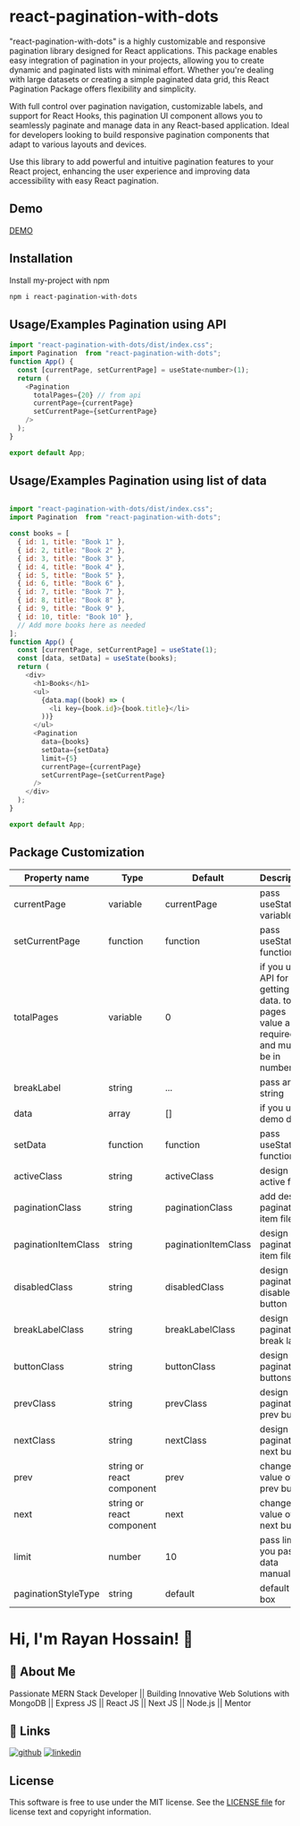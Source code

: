 # react-pagination-with-dots

\"react-pagination-with-dots\" is a highly customizable and responsive pagination library designed for React applications. This package enables easy integration of pagination in your projects, allowing you to create dynamic and paginated lists with minimal effort. Whether you're dealing with large datasets or creating a simple paginated data grid, this React Pagination Package offers flexibility and simplicity.

With full control over pagination navigation, customizable labels, and support for React Hooks, this pagination UI component allows you to seamlessly paginate and manage data in any React-based application. Ideal for developers looking to build responsive pagination components that adapt to various layouts and devices.

Use this library to add powerful and intuitive pagination features to your React project, enhancing the user experience and improving data accessibility with easy React pagination.

## Demo

[DEMO](https://stackblitz.com/edit/react-pagination-with-dots?file=README.md)

## Installation

Install my-project with npm

```bash
npm i react-pagination-with-dots
```

## Usage/Examples Pagination using API

```javascript
import "react-pagination-with-dots/dist/index.css";
import Pagination  from "react-pagination-with-dots";
function App() {
  const [currentPage, setCurrentPage] = useState<number>(1);
  return (
    <Pagination
      totalPages={20} // from api
      currentPage={currentPage}
      setCurrentPage={setCurrentPage}
    />
  );
}

export default App;
```

## Usage/Examples Pagination using list of data

```javascript

import "react-pagination-with-dots/dist/index.css";
import Pagination  from "react-pagination-with-dots";

const books = [
  { id: 1, title: "Book 1" },
  { id: 2, title: "Book 2" },
  { id: 3, title: "Book 3" },
  { id: 4, title: "Book 4" },
  { id: 5, title: "Book 5" },
  { id: 6, title: "Book 6" },
  { id: 7, title: "Book 7" },
  { id: 8, title: "Book 8" },
  { id: 9, title: "Book 9" },
  { id: 10, title: "Book 10" },
  // Add more books here as needed
];
function App() {
  const [currentPage, setCurrentPage] = useState(1);
  const [data, setData] = useState(books);
  return (
    <div>
      <h1>Books</h1>
      <ul>
        {data.map((book) => (
          <li key={book.id}>{book.title}</li>
        ))}
      </ul>
      <Pagination
        data={books}
        setData={setData}
        limit={5}
        currentPage={currentPage}
        setCurrentPage={setCurrentPage}
      />
    </div>
  );
}

export default App;
```

## Package Customization

| Property name        | Type       | Default         | Description                                                                         |
| -------------------- | ---------- | --------------- | ----------------------------------------------------------------------------------- |
| currentPage         | variable   | currentPage    | pass useState variable                                                              |
| setCurrentPage   | function     | function   | pass useState function  |
| totalPages      | variable   | 0 | if you use API for getting data. total pages value are required and must be in number  |
| breakLabel      | string     | ...    | pass any string                 |
| data      | array | []            | if you use demo data                                                                   |
| setData     | function     | function    | pass useState function                 |
| activeClass               | string     | activeClass               | design active filed                                                     |
| paginationClass        | string     | paginationClass            | add design pagination item filed                                                                   |
| paginationItemClass   | string     | paginationItemClass            | design pagination item filed                                                                  |
| disabledClass       | string     | disabledClass            | design pagination disabled button                                                  |                                                                |
| breakLabelClass      | string     | breakLabelClass            | design pagination break label                                                                   |
| buttonClass | string     | buttonClass            | design pagination  buttons                                                                   |
| prevClass           | string | prevClass             | design pagination prev button                                                        |
| nextClass           | string     | nextClass             | design pagination next button                                                          |
| prev     | string or react component | prev             | change the value of prev button                                                           |
| next     | string or react component | next             | change the value of next button                                                           |
| limit      | number | 10             | pass limit if you pass data manually                                                                   |
| paginationStyleType      | string | default             | default or box                                                                   |

# Hi, I'm Rayan Hossain! 👋

## 🚀 About Me

Passionate MERN Stack Developer || Building Innovative Web Solutions with MongoDB || Express JS || React JS || Next JS || Node.js || Mentor

## 🔗 Links

[![github](https://img.shields.io/badge/my_portfolio-000?style=for-the-badge&logo=ko-fi&logoColor=white)](https://github.com/rayan2228)
[![linkedin](https://img.shields.io/badge/linkedin-0A66C2?style=for-the-badge&logo=linkedin&logoColor=white)](https://www.linkedin.com/in/rayan2228/)

## License

This software is free to use under the MIT license. See the [LICENSE file](https://choosealicense.com/licenses/mit/) for license text and copyright information.
